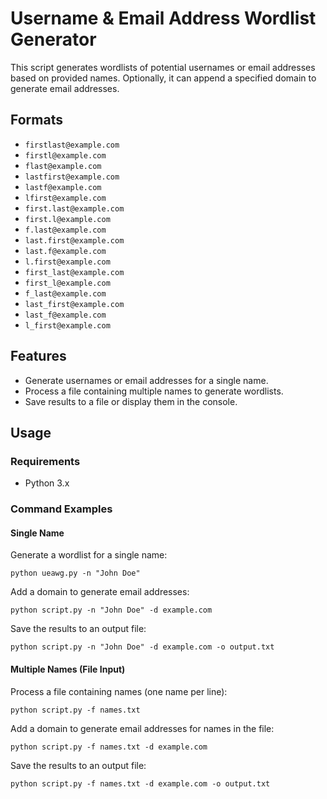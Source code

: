 # Username & Email Address Wordlist Generator

This script generates wordlists of potential usernames or email addresses based on provided names. Optionally, it can append a specified domain to generate email addresses.

## Formats
- `firstlast@example.com`
- `firstl@example.com`
- `flast@example.com`
- `lastfirst@example.com`
- `lastf@example.com`
- `lfirst@example.com`
- `first.last@example.com`
- `first.l@example.com`
- `f.last@example.com`
- `last.first@example.com`
- `last.f@example.com`
- `l.first@example.com`
- `first_last@example.com`
- `first_l@example.com`
- `f_last@example.com`
- `last_first@example.com`
- `last_f@example.com`
- `l_first@example.com`

## Features
- Generate usernames or email addresses for a single name.
- Process a file containing multiple names to generate wordlists.
- Save results to a file or display them in the console.

## Usage

### Requirements
- Python 3.x

### Command Examples

#### Single Name
Generate a wordlist for a single name:
```
python ueawg.py -n "John Doe"
```

Add a domain to generate email addresses:
```
python script.py -n "John Doe" -d example.com
```

Save the results to an output file:
```
python script.py -n "John Doe" -d example.com -o output.txt
```

#### Multiple Names (File Input)
Process a file containing names (one name per line):
```
python script.py -f names.txt
```

Add a domain to generate email addresses for names in the file:
```
python script.py -f names.txt -d example.com
```

Save the results to an output file:
```
python script.py -f names.txt -d example.com -o output.txt
```
